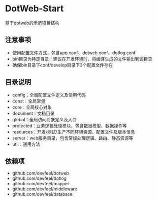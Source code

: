 # DotWeb-Start
基于dotweb的示范项目结构

## 注意事项
* 使用配置文件方式，包含app.conf、dotweb.conf、dotlog.conf
* bin目录为特定目录，建议在开发环境时，将编译生成的文件输出到该目录
* 确保bin目录下conf/develop目录下3个配置文件存在


## 目录说明
* config：全局配置文件定义及使用代码
* const：全局常量
* core：全局核心对象
* document：文档目录
* global：全局访问对象定义及入口
* protected：业务逻辑处理模块，包含数据模型、数据操作等
* resources：开发\测试\生产不同环境资源、配置文件及版本信息
* server：web服务目录，包含常规处理逻辑、路由、静态资源等
* util：通用方法

## 依赖项
* github.com/devfeel/dotweb
* github.com/devfeel/dotlog
* github.com/devfeel/mapper
* github.com/devfeel/middleware
* github.com/devfeel/database